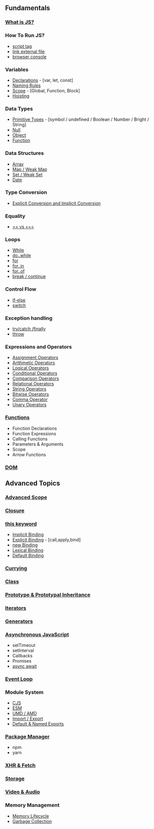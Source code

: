 ## Fundamentals

### [What is JS?](https://www.youtube.com/watch?v=upDLs1sn7g4)
### How To Run JS?
- [script tag](http://web.simmons.edu/~grabiner/comm244/weeknine/including-javascript.html#:~:text=To%20include%20an%20external%20JavaScript%20file%2C%20we%20can%20use%20the,path%20to%20your%20JavaScript%20file.&text=This%20script%20tag%20should%20be,tags%20in%20your%20HTML%20document.)
- [link external file](http://web.simmons.edu/~grabiner/comm244/weeknine/including-javascript.html#:~:text=To%20include%20an%20external%20JavaScript%20file%2C%20we%20can%20use%20the,path%20to%20your%20JavaScript%20file.&text=This%20script%20tag%20should%20be,tags%20in%20your%20HTML%20document.)
- [browser console](https://www.youtube.com/watch?v=BMFbW9giTuw)


### Variables
- [Declarations](https://www.youtube.com/watch?v=9WIJQDvt4Us) - [var, let, const]
- [Naming Rules](https://www.youtube.com/watch?v=rn6T2xjxXTA)
- [Scope](https://www.w3schools.com/js/js_scope.asp) - [Global, Function, Block]
- [Hoisting](https://www.youtube.com/watch?v=Fnlnw8uY6jo)


### Data Types
- [Primitive Types](https://javascript.info/types#bigint-type) - [symbol / undefined / Boolean / Number / Bright / String]
- [Null](https://www.youtube.com/watch?v=yH8ayoezcLA)
- [Object](https://www.youtube.com/watch?v=S1dWe3f2zm0)
- [Function](https://www.youtube.com/watch?v=jwOW-qlJtxg)


### Data Structures
- [Array](https://javascript.info/array)
- [Map / Weak Map](https://www.youtube.com/watch?v=ycohYSx5h9w)
- [Set / Weak Set](https://www.youtube.com/watch?v=ycohYSx5h9w)
- [Date](https://www.youtube.com/watch?v=-H6xNrnFI80)


### Type Conversion
- [Explicit Conversion and Implicit Conversion](https://www.c-sharpcorner.com/article/type-conversions-in-javascript/)

### Equality
- [== vs ===](https://youtu.be/C5ZVC4HHgIg)


### Loops
- [While](https://www.youtube.com/watch?v=kCl3W4kR4-c)
- [do..while](https://www.youtube.com/watch?v=kCl3W4kR4-c)
- [for](https://www.youtube.com/watch?v=26QWcjTdJGM)
- [for..in](https://www.youtube.com/watch?v=NlagmmCwOU4)
- [for..of](https://www.youtube.com/watch?v=NlagmmCwOU4)
- [break / continue](https://www.w3schools.com/js/js_break.asp)


### Control Flow
- [if-else](https://javascript.info/ifelse)
- [switch](https://javascript.info/switch)

### Exception handling
- [try/catch /finally](https://www.w3schools.com/js/js_errors.asp)
- [throw](https://www.w3schools.com/js/js_errors.asp)

### Expressions and Operators
- [Assignment Operators](https://www.youtube.com/watch?v=8TfGu2PeeDc)
- [Arithmetic Operators](https://www.youtube.com/watch?v=8TfGu2PeeDc)
- [Logical Operators](https://www.youtube.com/watch?v=8TfGu2PeeDc)
- [Conditional Operators](https://www.youtube.com/watch?v=8TfGu2PeeDc)
- [Comparison Operators](https://www.youtube.com/watch?v=8TfGu2PeeDc)
- [Relational Operators](https://www.youtube.com/watch?v=8TfGu2PeeDc)
- [String Operators](https://www.youtube.com/watch?v=8TfGu2PeeDc)
- [Bitwise Operators](https://www.youtube.com/watch?v=mesu75PTDC8)
- [Comma Operator](https://www.youtube.com/watch?v=X_Lr_N_b7PM)
- [Unary Operators](https://www.youtube.com/watch?v=qt8_AhzzKM0)

### [Functions](https://www.youtube.com/watch?v=7DrGsJegIOY)
- Function Declarations
- Function Expressions
- Calling Functions
- Parameters & Arguments
- Scope
- Arrow Functions
### [DOM](https://youtu.be/5fb2aPlgoys)


## Advanced Topics

### [Advanced Scope](https://www.youtube.com/watch?v=Qist9lND9PQ)

### [Closure](https://youtu.be/3a0I8ICR1Vg)
   
### [this keyword](https://www.youtube.com/watch?v=rv7Q11KWmKU)
- [Implicit Binding](https://www.freecodecamp.org/news/javascript-this-keyword-binding-rules/#:~:text=Rule%20%233%3A%20The%20JavaScript%20new,%3D%20function()%20%7B%20console)
- [Explicit Binding](https://www.freecodecamp.org/news/javascript-this-keyword-binding-rules/#:~:text=Rule%20%233%3A%20The%20JavaScript%20new,%3D%20function()%20%7B%20console) - [call,apply,bind]
- [new Binding](https://www.freecodecamp.org/news/javascript-this-keyword-binding-rules/#:~:text=Rule%20%233%3A%20The%20JavaScript%20new,%3D%20function()%20%7B%20console)
- [Lexical Binding](https://www.freecodecamp.org/news/javascript-this-keyword-binding-rules/#:~:text=Rule%20%233%3A%20The%20JavaScript%20new,%3D%20function()%20%7B%20console)
- [Default Binding](https://www.freecodecamp.org/news/javascript-this-keyword-binding-rules/#:~:text=Rule%20%233%3A%20The%20JavaScript%20new,%3D%20function()%20%7B%20console)


### [Currying](https://www.youtube.com/watch?v=vQcCNpuaJO8)

### [Class](https://javascript.info/classes)

### [Prototype & Prototypal Inheritance](https://www.youtube.com/watch?v=wstwjQ1yqWQ)

### [Iterators](https://www.youtube.com/watch?v=-8mZXplYroc)

### [Generators](https://www.youtube.com/watch?v=IJ6EgdiI_wU)

### [Asynchronous JavaScript](https://www.youtube.com/watch?v=8zKuNo4ay8E)
- setTimeout
- setInterval
- Callbacks
- Promises
- [async await](https://www.youtube.com/watch?v=Gjbr21JLfgg)

### [Event Loop](https://www.youtube.com/watch?v=8zKuNo4ay8E)

### Module System
- [CJS](https://www.youtube.com/watch?v=6z5izWt9x9M)
- [ESM](https://www.youtube.com/watch?v=6z5izWt9x9M)
- [UMD / AMD](https://www.youtube.com/watch?v=6z5izWt9x9M)
- [Import / Export](https://www.youtube.com/watch?v=Py2fj9_BJXs)
- [Default & Named Exports](https://www.youtube.com/watch?v=RMl-ystfzoY)

### [Package Manager](https://www.youtube.com/watch?v=Mp_LqbgFHSk)
- npm
- yarn

### [XHR & Fetch](https://www.youtube.com/watch?v=D5WkKTorCqo)

### [Storage](https://www.youtube.com/watch?v=MOd5cTJ6kaA)

### [Video & Audio](https://www.youtube.com/watch?v=K6L38xk2rkk)

### Memory Management
- [Memory Lifecycle](https://medium.com/swlh/the-lifecycle-of-memory-in-javascript-5b5bffc5ff4c)
- [Garbage Collection](https://javascript.info/garbage-collection)


